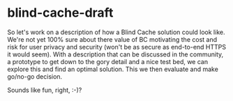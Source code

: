 # blind-cache-draft
So let's work on a description of how a Blind Cache solution could look like. We're not yet 100% sure about there value of BC motivating the cost and risk for user privacy and security (won't be as secure as end-to-end HTTPS it would seem).
With a description that can be discussed in the community, a prototype to get down to the gory detail and a nice test bed, we can explore this and find an optimal solution. This we then evaluate and make go/no-go decision.

Sounds like fun, right, :-)?
